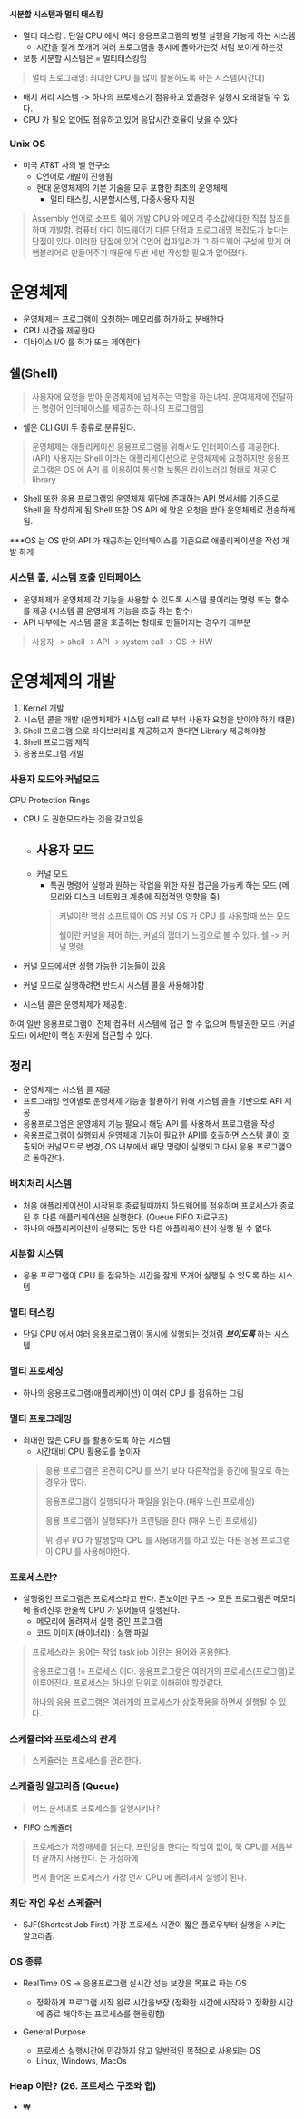 #### 시분할 시스템과 멀티 태스킹
- 멀티 태스킹 : 단일 CPU 에서 여러 응용프로그램의 병렬 실행을 가능케 하는 시스템
  - 시간을 잘게 쪼개어 여러 프로그램을 동시에 돌아가는것 처럼 보이게 하는것
- 보통 시분할 시스템은 = 멀티태스킹임
> 멀티 프로그래밍: 최대한 CPU 를 많이 활용하도록 하는 시스템(시간대)

- 배치 처리 시스템 -> 하나의 프로세스가 점유하고 있을경우 실행시 오래걸릴 수 있다.
- CPU 가 필요 없어도 점유하고 있어 응답시간 호율이 낮을 수 있다 

### Unix OS
- 미국 AT&T 사의 벨 연구소
  - C언어로 개발이 진행됨
  - 현대 운영체제의 기본 기술을 모두 포함한 최초의 운영체제
    - 멀티 태스킹, 시분할시스템, 다중사용자 지원
    
  
> Assembly 언어로 소프트 웨어 개발 CPU 와 메모리 주소값에대한 직접 참조를 하며 개발함. 컴퓨터 마다 하드웨어가 다른 단점과 프로그래밍 복잡도가 높다는
> 단점이 있다. 이러한 단점에 있어 C언어 컴파일러가 그 하드웨어 구성에 맞게 어쌤블리어로 만들어주기 때문에 두번 세번 작성할 필요가 없어졌다.

# 운영체제
- 운영체제는 프로그램이 요청하는 메모리를 허가하고 분배한다
- CPU 시간을 제공한다
- 디바이스 I/O 를 허가 또는 제어한다

## 쉘(Shell)
> 사용자에 요청을 받아 운영체제에 넘겨주는 역할을 하는녀석. 운여체제에 전달하는 명령어 인터페이스를 제공하는 하나의 프로그램임
- 쉘은 CLI GUI 두 종류로 분류된다.

> 운영체제는 애플리케이션 응용프로그램을 위해서도 인터페이스를 제공한다.(API) 사용자는 Shell 이라는 애플리케이션으로 운영체제에 요청하지만 
> 응용프로그램은 OS 에 API 를 이용하여 통신함 보통은 라이브러리 형태로 제공
> C library 
- Shell 또한 응용 프로그램임 운영체제 위단에 존재하는 API 명세서를 기준으로 Shell 을 작성하게 됨 Shell 또한 OS API 에 
맞은 요청을 받아 운영체제로 전송하게 됨.

***OS 는 OS 만의 API 가 재공하는 인터페이스를 기준으로 애플리케이션을 작성 개발 하게

### 시스템 콜, 시스템 호출 인터페이스
- 운영체제가 운영체제 각 기능을 사용할 수 있도록 시스템 콜이라는 명령 또는 함수를 제공 (시스템 콜 운영체제 기능을 호출 하는 함수)
- API 내부에는 시스템 콜을 호출하는 형태로 만들어지는 경우가 대부분 
> 사용자 -> shell -> API -> system call -> OS -> HW

# 운영체제의 개발
1. Kernel 개발
2. 시스템 콜을 개발 (운영체제가 시스템 call 로 부터 사용자 요청을 받아야 하기 떄문)
3. Shell 프로그램 으로 라이브러리를 제공하고자 한다면 Library 제공해야함 
4. Shell 프로그램 제작 
5. 응용프로그램 개발 

### 사용자 모드와 커널모드
CPU Protection Rings
- CPU 도 권한모드라는 것을 갖고있음
  - 사용자 모드
    - 
  - 커널 모드
    - 특권 명령어 실행과 원하는 작업을 위한 자원 접근을 가능케 하는 모드 (메모리와 디스크 네트워크 계층에 직접적인 영향을 줌)
    > 커널이란 핵심 소프트웨어 OS 커널 OS 가 CPU 를 사용할때 쓰는 모드
    > 
    > 쉘이란 커널을 제어 하는, 커널의 껍데기 느낌으로 볼 수 있다. 쉘 -> 커널 명령

- 커널 모드에서만 싱행 가능한 기능들이 있음
- 커널 모드로 실행하려면 반드시 시스템 콜을 사용해야함
- 시스템 콜은 운영체제가 제공함.

하여 일반 응용프로그램이 전체 컴퓨터 시스템에 접근 할 수 없으며 특별권한 모드 (커널모드) 에서만이 핵심 자원에 접근할 수 있다.

## 정리
- 운영체제는 시스템 콜 제공
- 프로그래밍 언어별로 운영체제 기능을 활용하기 위해 시스템 콜을 기반으로 API 제공
- 응용프로그앰은 운영체제 기능 필요시 해당 API 를 사용해서 프로그램을 작성
- 응용프로그램이 실행되서 운영체제 기능이 필요한 API를 호출하면 스스템 콜이 호출되어 커널모드로 변경, OS 내부에서 해당 명령이 실행되고 
다시 응용 프로그램으로 돌아간다.

### 배치처리 시스템
- 처음 애플리케이션이 시작된후 종료될때까지 하드웨어를 점유하며 프로세스가 종료된 후 다른 애플리케이션을 실행한다. (Queue FIFO 자료구조)
- 하나의 애플리케이션이 실행되는 동안 다른 애플리케이션이 실행 될 수 없다.

### 시분할 시스템
- 응용 프로그램이 CPU 를 점유하는 시간을 잘게 쪼개어 실행될 수 있도록 하는 시스템

### 멀티 태스킹
- 단일 CPU 에서 여러 응용프로그램이 동시에 실행되는 것처럼 ***보이도록*** 하는 시스템

### 멀티 프로세싱
- 하나의 응용프로그램(애플리케이션) 이 여러 CPU 를 점유하는 그림

### 멀티 프로그래밍
- 최대한 많은 CPU 를 활용하도록 하는 시스템
  - 시간대비 CPU 활용도를 높이자
  > 응용 프로그램은 온전히 CPU 를 쓰기 보다 다른작업을 중간에 필요로 하는 경우가 많다.
  > 
  > 응용프로그램이 실행되다가 파일을 읽는다.(매우 느린 프로세싱) 
  >
  > 응용 프로그램이 실행되다가 프린팅을 한다 (매우 느린 프로세싱)
  >
  > 위 경우 I/O 가 발생할때 CPU 를 사용대기를 하고 있는 다른 응용 프로그램이 CPU 를 사용해야한다.    
  
### 프로세스란?
- 살행중인 프로그램은 프로세스라고 한다. 폰노이만 구조 -> 모든 프로그램은 메모리에 올려진후 한줄씩 CPU 가 읽어들여 실행된다.
  - 메모리에 올려져서 실행 중인 프로그램
  - 코드 이미지(바이너리) : 실행 파일

> 프로세스라는 용어는 작업 task job 이란는 용어와 혼용한다.
> 
> 응용프로그램 != 프로세스 이다. 응용프로그램은 여러개의 프로세스(프로그램)로 이루어진다. 프로세스는 하나의 단위로 이해햐야 할것같다.
> 
> 하나의 응용 프로그램은 여러개의 프로세스가 상호작용을 하면서 실행될 수 있다.

### 스케쥴러와 프로세스의 관계
> 스케쥴러는 프로세스를 관리한다.

### 스케쥴링 알고리즘 (Queue)
> 어느 순서대로 프로세스를 실행시키나? 
- FIFO 스케쥴러
> 프로세스가 저장매체를 읽는다, 프린팅을 한다는 작업이 없이, 쭉 CPU를 처음부터 끝까지 사용한다. 는 가정하에
> 
> 먼저 들어온 프로세스가 가장 먼저 CPU 에 올려져서 실행이 된다.

### 최단 작업 우선 스케쥴러
- SJF(Shortest Job First) 가장 프로세스 시간이 짧은 플로우부터 실행을 시키는 알고리즘.

### OS 종류
- RealTime OS -> 응용프로그램 실시간 성능 보장을 목표로 하는 OS
  - 정확하게 프로그램 시작 완료 시간을보장 (정확한 시간에 시작하고 정확한 시간에 종료 해야하는 프로세스를 핸들링함)
  
- General Purpose
  - 프로세스 실행시간에 민감하지 않고 일반적인 목적으로 사용되는 OS 
  - Linux, Windows, MacOs

### Heap 이란? (26. 프로세스 구조와 힙)
- ₩

  
